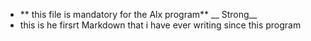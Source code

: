 * ** this file is mandatory for the Alx program** __ Strong__
* this is he firsrt Markdown that i have ever writing since this program
